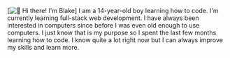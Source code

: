 [<img src="https://raw.githubusercontent.com/BlakeGurnee/BlakeGurnee/blob/main/intro.gif" alt="👋 Hi there! I'm Blake" title="👋 Hi there! I'm Blake"/>]
I am a 14-year-old boy learning how to code.
I'm currently learning full-stack web development.
I have always been interested in computers since before I was even old enough to use computers.
I just know that is my purpose so I spent the last few months learning how to code.
I know quite a lot right now but I can always improve my skills and learn more.

<!--
**BlakeGurnee/BlakeGurnee** is a ✨ _special_ ✨ repository because its `README.md` (this file) appears on your GitHub profile.

Here are some ideas to get you started:

- 🔭 I’m currently working on ...
- 🌱 I’m currently learning ...
- 👯 I’m looking to collaborate on ...
- 🤔 I’m looking for help with ...
- 💬 Ask me about ...
- 📫 How to reach me: ...
- 😄 Pronouns: ...
- ⚡ Fun fact: ...
-->
